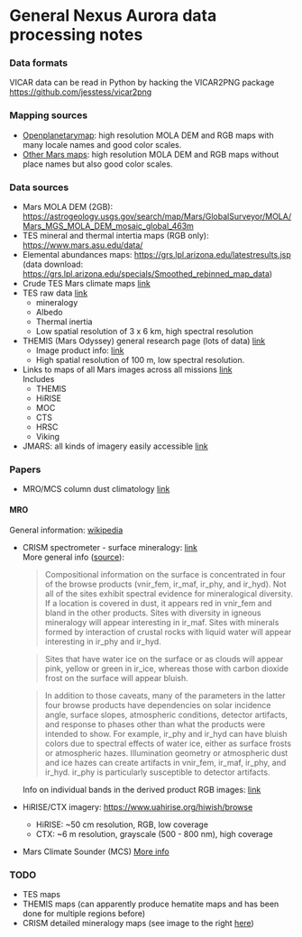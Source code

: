 # General Nexus Aurora data processing notes


### Data formats
VICAR data can be read in Python by hacking the VICAR2PNG package
https://github.com/jesstess/vicar2png

### Mapping sources
- [Openplanetarymap](https://openplanetarymap.netlify.app/): high resolution MOLA DEM and RGB maps with many locale names and good color scales.
- [Other Mars maps](http://chrisherwig.org/planets/): high resolution MOLA DEM and RGB maps without place names but also good color scales.

### Data sources
- Mars MOLA DEM (2GB): https://astrogeology.usgs.gov/search/map/Mars/GlobalSurveyor/MOLA/Mars_MGS_MOLA_DEM_mosaic_global_463m
- TES mineral and thermal intertia maps (RGB only): https://www.mars.asu.edu/data/
- Elemental abundances maps: https://grs.lpl.arizona.edu/latestresults.jsp (data download: https://grs.lpl.arizona.edu/specials/Smoothed_rebinned_map_data)
- Crude TES Mars climate maps [link](http://planetologia.elte.hu/mcdd/climatemaps.html)
- TES raw data [link](http://tes.asu.edu/products/index.html)
	- mineralogy
	- Albedo
	- Thermal inertia
	- Low spatial resolution of 3 x 6 km, high spectral resolution
- THEMIS (Mars Odyssey) general research page (lots of data) [link](https://themis.asu.edu/researchers)
	- Image product info: [link](http://static.mars.asu.edu/pds/ODTSDP_v1/document/sdpsis.pdf)
	- High spatial resolution of 100 m, low spectral resolution.
- Links to maps of all Mars images across all missions [link](https://themis.asu.edu/maps)  
	Includes
	- THEMIS
	- HiRISE
	- MOC
	- CTS
	- HRSC
	- Viking
- JMARS: all kinds of imagery easily accessible [link](https://jmars.mars.asu.edu/)

### Papers
- MRO/MCS column dust climatology [link](https://www.researchgate.net/publication/334558532_Martian_Year_34_Column_Dust_Climatology_from_Mars_Climate_Sounder_Observations_Reconstructed_Maps_and_Model_Simulations)

#### MRO
General information: [wikipedia](https://en.wikipedia.org/wiki/Mars_Reconnaissance_Orbiter#Instruments)
- CRISM spectrometer - surface mineralogy: [link](http://crism-map.jhuapl.edu/#)  
	More general info ([source](crism-map.jhuapl.edu/popinterpret.php)):
	> Compositional information on the surface is concentrated in four of the browse products (vnir_fem, ir_maf, ir_phy, and ir_hyd). Not all of the sites exhibit spectral evidence for mineralogical diversity. If a location is covered in dust, it appears red in vnir_fem and bland in the other products. Sites with diversity in igneous mineralogy will appear interesting in ir_maf. Sites with minerals formed by interaction of crustal rocks with liquid water will appear interesting in ir_phy and ir_hyd.

	> Sites that have water ice on the surface or as clouds will appear pink, yellow or green in ir_ice, whereas those with carbon dioxide frost on the surface will appear bluish.

	> In addition to those caveats, many of the parameters in the latter four browse products have dependencies on solar incidence angle, surface slopes, atmospheric conditions, detector artifacts, and response to phases other than what the products were intended to show. For example, ir_phy and ir_hyd can have bluish colors due to spectral effects of water ice, either as surface frosts or atmospheric hazes. Illumination geometry or atmospheric dust and ice hazes can create artifacts in vnir_fem, ir_maf, ir_phy, and ir_hyd. ir_phy is particularly susceptible to detector artifacts.

	Info on individual bands in the derived product RGB images: [link](crism-map.jhuapl.edu/popir.php)

- HiRISE/CTX imagery: https://www.uahirise.org/hiwish/browse
	- HiRISE: ~50 cm resolution, RGB, low coverage
	- CTX: ~6 m resolution, grayscale (500 - 800 nm), high coverage

- Mars Climate Sounder (MCS)
	[More info](https://www.planetary.org/explore/projects/mcs/)


### TODO
- TES maps
- THEMIS maps (can apparently produce hematite maps and has been done for multiple regions before)
- CRISM detailed mineralogy maps (see image to the right [here](https://themis.asu.edu/node/5390))
